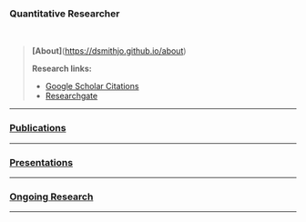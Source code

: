 ### Quantitative Researcher

<br />

> **[About]**(https://dsmithjo.github.io/about)
>
> **Research links:**
>  * [Google Scholar Citations](https://scholar.google.com/citations?user=d8PodEsAAAAJ&hl=en "Google Scholar Citations")
>  * [Researchgate](https://www.researchgate.net/profile/Daniel_Smith45 "Researchgate")
 
---

### [Publications](https://dsmithjo.github.io/publications "Link to publications")
    
---

### [Presentations](https://dsmithjo.github.io/presentations "Link to presentations")

---

### [Ongoing Research](https://dsmithjo.github.io/ongoingandunpub "Link to ongoing research")

---
